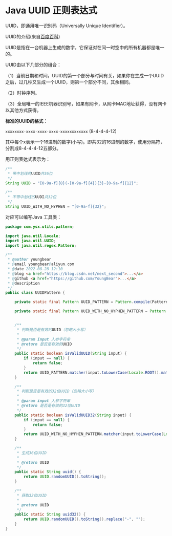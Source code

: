 # Java UUID 正则表达式

UUID，即通用唯一识别码（Universally Unique Identifier）。

UUID的介绍(来自[百度百科](<https://baike.baidu.com/item/UUID/5921266?fr=aladdin>))

UUID是指在一台机器上生成的数字，它保证对在同一时空中的所有机器都是唯一的。

UUID由以下几部分的组合：

（1）当前日期和时间，UUID的第一个部分与时间有关，如果你在生成一个UUID之后，过几秒又生成一个UUID，则第一个部分不同，其余相同。

（2）时钟序列。

（3）全局唯一的IEEE机器识别号，如果有网卡，从网卡MAC地址获得，没有网卡以其他方式获得。

**标准的UUID的格式：**

`xxxxxxxx-xxxx-xxxx-xxxx-xxxxxxxxxxxx` (8-4-4-4-12)

其中每个x表示一个16进制的数字(小写)。即共32的16进制的数字，使用分隔符，分割成8-4-4-4-12五部分。

用正则表达式表示为：

```java
/**
 * 带中划线的UUID共36位
 */
String UUID = "[0-9a-f]{8}(-[0-9a-f]{4}){3}-[0-9a-f]{12}";

/**
 * 不带中划线的UUDI共32位
 */
String UUID_WITH_NO_HYPHEN = "[0-9a-f]{32}";
```

对应可以编写Java 工具类：

```java
package com.ysx.utils.pattern;

import java.util.Locale;
import java.util.UUID;
import java.util.regex.Pattern;

/**
 * @author youngbear
 * @email youngbear@aliyun.com
 * @date 2022-08-28 12:10
 * @blog <a href="https://blog.csdn.net/next_second">...</a>
 * @github <a href="https://github.com/YoungBear">...</a>
 * @description
 */
public class UUIDPattern {

    private static final Pattern UUID_PATTERN = Pattern.compile(PatternConstant.UUID);

    private static final Pattern UUID_WITH_NO_HYPHEN_PATTERN = Pattern.compile(PatternConstant.UUID_WITH_NO_HYPHEN);


    /**
     * 判断是否是有效的UUID（忽略大小写）
     *
     * @param input 入参字符串
     * @return 是否是有效的UUID
     */
    public static boolean isValidUUID(String input) {
        if (input == null) {
            return false;
        }
        return UUID_PATTERN.matcher(input.toLowerCase(Locale.ROOT)).matches();
    }

    /**
     * 判断是否是有效的32位UUID（忽略大小写）
     *
     * @param input 入参字符串
     * @return 是否是有效的32位UUID
     */
    public static boolean isValidUUID32(String input) {
        if (input == null) {
            return false;
        }
        return UUID_WITH_NO_HYPHEN_PATTERN.matcher(input.toLowerCase(Locale.ROOT)).matches();
    }

    /**
     * 生成36位UUID
     *
     * @return UUID
     */
    public static String uuid() {
        return UUID.randomUUID().toString();
    }

    /**
     * 获取32位UUID
     *
     * @return UUID
     */
    public static String uuid32() {
        return UUID.randomUUID().toString().replace("-", "");
    }
}
```



